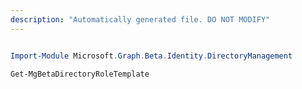 ```yaml
---
description: "Automatically generated file. DO NOT MODIFY"
---
```


```powershell

Import-Module Microsoft.Graph.Beta.Identity.DirectoryManagement

Get-MgBetaDirectoryRoleTemplate

```